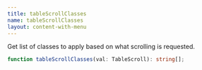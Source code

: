 ```yaml
---
title: tableScrollClasses
name: tableScrollClasses
layout: content-with-menu
---
```


Get list of classes to apply based on what scrolling is requested.

```ts nocompile
function tableScrollClasses(val: TableScroll): string[];
```
